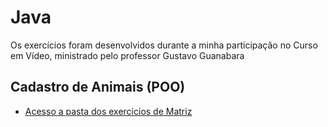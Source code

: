 <h1>Java</h1>


<p>Os exercícios foram desenvolvidos durante a minha participação no Curso em Vídeo, ministrado pelo professor Gustavo Guanabara</p>

## Cadastro de Animais (POO)
* [Acesso a pasta dos exercicios de Matriz](OrientaçãoAObjetos(POO)/CadastroDeAnimais/src/Cadastro)

 
